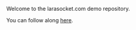 Welcome to the larasocket.com demo repository. 

You can follow along [here](https://medium.com/@zachvv11/laravel-broadcasting-in-2020-5a0ced038d).

